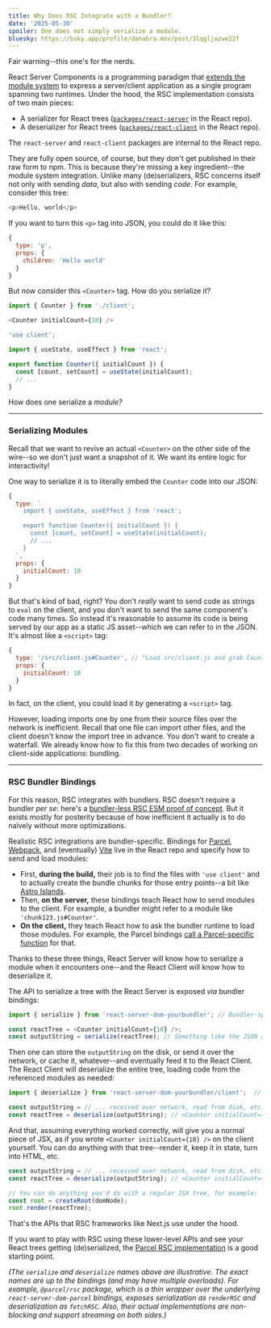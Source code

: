 ```yaml
---
title: Why Does RSC Integrate with a Bundler?
date: '2025-05-30'
spoiler: One does not simply serialize a module.
bluesky: https://bsky.app/profile/danabra.mov/post/3lqgljazwe22f
---
```


Fair warning--this one's for the nerds.

React Server Components is a programming paradigm that [extends the module system](/what-does-use-client-do/) to express a server/client application as a single program spanning two runtimes. Under the hood, the RSC implementation consists of two main pieces:

- A serializer for React trees ([`packages/react-server`](https://github.com/facebook/react/tree/main/packages/react-server) in the React repo).
- A deserializer for React trees ([`packages/react-client`](https://github.com/facebook/react/tree/main/packages/react-client) in the React repo).

The `react-server` and `react-client` packages are internal to the React repo.

They are fully open source, of course, but they don't get published in their raw form to npm. This is because they're missing a key ingredient--the module system integration. Unlike many (de)serializers, RSC concerns itself not only with sending *data*, but also with sending *code*. For example, consider this tree:

```js
<p>Hello, world</p>
```

If you want to turn this `<p>` tag into JSON, you could do it like this:

```js
{
  type: 'p',
  props: {
    children: 'Hello world'
  }
}
```

But now consider this `<Counter>` tag. How do you serialize it?

<Server>

```js
import { Counter } from './client';

<Counter initialCount={10} />
```

</Server>

<Client glued>

```js
'use client';

import { useState, useEffect } from 'react';

export function Counter({ initialCount }) {
  const [count, setCount] = useState(initialCount);
  // ...
}
```

</Client>

How does one serialize a *module?*

---

### Serializing Modules


Recall that we want to revive an actual `<Counter>` on the other side of the wire--so we don't just want a snapshot of it. We want its entire logic for interactivity!

One way to serialize it is to literally embed the `Counter` code into our JSON:

```js
{
  type: `
    import { useState, useEffect } from 'react';

    export function Counter({ initialCount }) {
      const [count, setCount] = useState(initialCount);
      // ...
    }
  `,
  props: {
    initialCount: 10
  }
}
```

But that's kind of bad, right? You don't *really* want to send code as strings to `eval` on the client, and you don't want to send the same component's code many times. So instead it's reasonable to assume its code is being served by our app as a static JS asset--which we can refer to in the JSON. It's almost like a `<script>` tag:

```js {2}
{
  type: '/src/client.js#Counter', // "Load src/client.js and grab Counter"
  props: {
    initialCount: 10
  }
}
```

In fact, on the client, you could load it *by* generating a `<script>` tag.

However, loading imports one by one from their source files over the network is inefficient. Recall that one file can import other files, and the client doesn't know the import tree in advance. You don't want to create a waterfall. We already know how to fix this from two decades of working on client-side applications: bundling.

---

### RSC Bundler Bindings

For this reason, RSC integrates with bundlers. RSC doesn't require a bundler *per se*: here's a [bundler-less RSC ESM proof of concept](https://github.com/facebook/react/tree/main/fixtures/flight-esm). But it exists mostly for posterity because of how inefficient it actually is to do naïvely without more optimizations.

Realistic RSC integrations are bundler-specific. Bindings for [Parcel](https://github.com/facebook/react/tree/main/packages/react-server-dom-parcel), [Webpack](https://github.com/facebook/react/tree/main/packages/react-server-dom-webpack), and (eventually) [Vite](https://github.com/facebook/react/pull/33152) live in the React repo and specify how to send and load modules:

- First, **during the build,** their job is to find the files with `'use client'` and to actually create the bundle chunks for those entry points--a bit like [Astro Islands](https://docs.astro.build/en/concepts/islands/).
- Then, **on the server,** these bindings teach React how to send modules to the client. For example, a bundler might refer to a module like `'chunk123.js#Counter'`.
- **On the client,** they teach React how to ask the bundler runtime to load those modules. For example, the Parcel bindings [call a Parcel-specific function](https://github.com/facebook/react/blob/ee76351917106c6146745432a52e9a54a41ee181/packages/react-server-dom-parcel/src/client/ReactFlightClientConfigBundlerParcel.js#L80-L81) for that.

Thanks to these three things, React Server will know how to serialize a module when it encounters one--and the React Client will know how to deserialize it.

The API to serialize a tree with the React Server is exposed *via* bundler bindings:

```js
import { serialize } from 'react-server-dom-yourbundler'; // Bundler-specific package

const reactTree = <Counter initialCount={10} />;
const outputString = serialize(reactTree); // Something like the JSON above
```

Then one can store the `outputString` on the disk, or send it over the network, or cache it, whatever--and eventually feed it to the React Client. The React Client will deserialize the entire tree, loading code from the referenced modules as needed:

```js
import { deserialize } from 'react-server-dom-yourbundler/client';  // Bundler-specific package

const outputString = // ... received over network, read from disk, etc...
const reactTree = deserialize(outputString); // <Counter initialCount={10} />
```

And that, assuming everything worked correctly, will give you a normal piece of JSX, as if you wrote `<Counter initialCount={10} />`  on the client yourself. You can do anything with that tree--render it, keep it in state, turn into HTML, etc.

```js {4-6}
const outputString = // ... received over network, read from disk, etc...
const reactTree = deserialize(outputString); // <Counter initialCount={10} />

// You can do anything you'd do with a regular JSX tree, for example:
const root = createRoot(domNode);
root.render(reactTree);
```

That's the APIs that RSC frameworks like Next.js use under the hood.

If you want to play with RSC using these lower-level APIs and see your React trees getting (de)serialized, the [Parcel RSC implementation](https://parceljs.org/recipes/rsc/) is a good starting point.

*(The `serialize` and `deserialize` names above are illustrative. The exact names are up to the bindings (and may have multiple overloads). For example, `@parcel/rsc` package, which is a thin wrapper over the underlying `react-server-dom-parcel` bindings, exposes serialization as `renderRSC` and deserialization as `fetchRSC`. Also, their actual implementations are non-blocking and support streaming on both sides.)*
